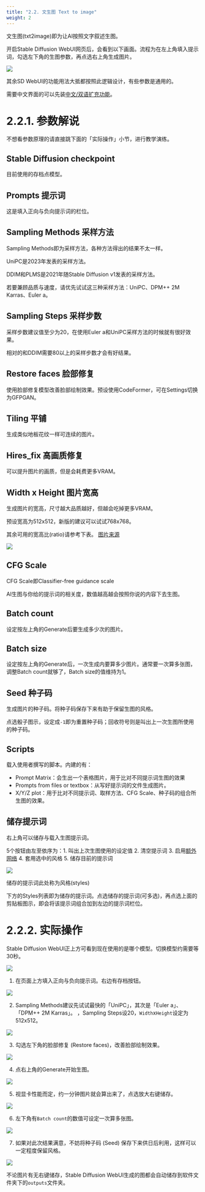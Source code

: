 ```yaml
---
title: "2.2. 文生图 Text to image"
weight: 2
---
```


文生图(txt2image)即为让AI按照文字叙述生图。

开启Stable Diffusion WebUI网页后，会看到以下画面。流程为在左上角填入提示词，勾选左下角的生图参数，再点选右上角生成图片。

![](/posts/stable-diffusion-webui-manuals/images/Screenshot_20230417_181020.webp)

其余SD WebUI的功能用法大抵都按照此逻辑设计，有些参数是通用的。

需要中文界面的可以先装[中文/双语扩充功能](/posts/stable-diffusion-webui-manuals/extensions/localization-zh_tw/)。


# 2.2.1. 参数解说

不想看参数原理的请直接跳下面的「实际操作」小节，进行教学演练。

## Stable Diffusion checkpoint

目前使用的存档点模型。


## Prompts 提示词

这是填入正向与负向提示词的栏位。


## Sampling Methods 采样方法

Sampling Methods即为采样方法，各种方法得出的结果不太一样。

UniPC是2023年发表的采样方法。

DDIM和PLMS是2021年随Stable Diffusion v1发表的采样方法。

若要兼顾品质与速度，请优先试试这三种采样方法：UniPC、DPM++ 2M Karras、Euler a。


## Sampling Steps 采样步数

采样步数建议值至少为20，在使用Euler a和UniPC采样方法的时候就有很好效果。

相对的和DDIM需要80以上的采样步数才会有好结果。


## Restore faces 脸部修复

使用脸部修复模型改善脸部绘制效果。预设使用CodeFormer，可在Settings切换为GFPGAN。


## Tiling 平铺

生成类似地板花纹一样可连续的图片。


## Hires_fix 高画质修复

可以提升图片的画质，但是会耗费更多VRAM。


## Width x Height 图片宽高

生成图片的宽高，尺寸越大品质越好，但越会吃掉更多VRAM。

预设宽高为512x512，新版的建议可以试试768x768。

其余可用的宽高比(ratio)请参考下表。 [图片来源](https://github.com/AUTOMATIC1111/stable-diffusion-webui/discussions/1025#discussioncomment-3727588)

![](/posts/stable-diffusion-webui-manuals/images/192161440-325bfde9-b398-4622-b833-01a6c9cd3b99.webp)


## CFG Scale

CFG Scale即Classifier-free guidance scale

AI生图与你给的提示词的相关度，数值越高越会按照你说的内容下去生图。


## Batch count

设定按左上角的Generate后要生成多少次的图片。


## Batch size

设定按左上角的Generate后，一次生成内要算多少图片。通常要一次算多张图，调整Batch count就够了，Batch size的值维持为1。


## Seed 种子码

生成图片的种子码。将种子码保存下来有助于保留生图的风格。

点选骰子图示，设定成`-1`即为重置种子码；回收符号则是叫出上一次生图所使用的种子码。


## Scripts

载入使用者撰写的脚本。内建的有：

- Prompt Matrix：会生出一个表格图片，用于比对不同提示词生图的效果
- Prompts from files or textbox：从写好提示词的文件生成图片。
- X/Y/Z plot：用于比对不同提示词、取样方法、CFG Scale、种子码的组合所生图的效果。


## 储存提示词

右上角可以储存与载入生图提示词。

5个按钮由左至依序为：1. 叫出上次生图使用的设定值 2. 清空提示词 3. 启用[额外网络](/posts/stable-diffusion-webui-manuals/features/extra-networks/) 4. 套用选中的风格 5. 储存目前的提示词

![](/posts/stable-diffusion-webui-manuals/images/Screenshot_20230417_183512.webp)


储存的提示词此处称为风格(styles)

下方的Styles列表即为储存的提示词。点选储存的提示词(可多选)，再点选上面的剪贴板图示，即会将该提示词组合加到左边的提示词栏位。


# 2.2.2. 实际操作

Stable Diffusion WebUI正上方可看到现在使用的是哪个模型。切换模型约需要等30秒。

![](/posts/stable-diffusion-webui-manuals/images/Iew050C.webp)

1. 在页面上方填入正向与负向提示词。右边有存档按钮。

![](/posts/stable-diffusion-webui-manuals/images/kG3Bn21.webp)

2. Sampling Methods建议先试试最快的「UniPC」，其次是「Euler a」、「DPM++ 2M Karras」。 ，Sampling Steps设20，`Width`x`Height`设定为512x512。

![](/posts/stable-diffusion-webui-manuals/images/vUevujL.webp)

3. 勾选左下角的脸部修复 (Restore faces)，改善脸部绘制效果。

![](/posts/stable-diffusion-webui-manuals/images/4tYozfF.webp)

4. 点右上角的Generate开始生图。

![](/posts/stable-diffusion-webui-manuals/images/qu1BW4g.webp)

5. 视显卡性能而定，约一分钟图片就会算出来了，点选放大右键储存。

![](/posts/stable-diffusion-webui-manuals/images/X2jMeJx.webp)

6. 左下角有`Batch count`的数值可设定一次算多张图。

![](/posts/stable-diffusion-webui-manuals/images/mX8jX9s.webp)

7. 如果对此次结果满意，不妨将种子码 (Seed) 保存下来供日后利用，这样可以一定程度保留风格。

![](/posts/stable-diffusion-webui-manuals/images/DFIZZfA.webp)

不论图片有无右键储存，Stable Diffusion WebUI生成的图都会自动储存到软件文件夹下的`outputs`文件夹。
